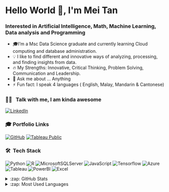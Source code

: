 <h1 align="left">Hello World 👋, I'm Mei Tan</h1>
<h3 align="left">Interested in Artificial Intelligence, Math, Machine Learning, Data analysis and Programming</h1>

- 🎓I’m a Msc Data Science graduate and currently learning Cloud computing and database administration.
- 💡    I like to find different and innovative ways of analyzing, processing, and finding insights from data.
- 🔥    My Strengths: Innovative, Critical Thinking, Problem Solving, Communication and Leadership. 
- 💬 Ask me about ... Anything
- ⚡ Fun fact: I speak 4 languages ( English, Malay, Mandarin & Cantonese)

### 🤝🏻 &nbsp; Talk with me, I am kinda awesome
[![LinkedIn](https://img.shields.io/badge/linkedin-%230077B5.svg?style=for-the-badge&logo=linkedin&logoColor=white)](https://www.linkedin.com/in/mei-tan-12061169/)

### 🎓 Portfolio Links
[![GitHub](https://img.shields.io/badge/github-%23121011.svg?style=for-the-badge&logo=github&logoColor=white)](https://github.com/meimeitan)
[![Tableau Public](https://img.shields.io/badge/Tableau_Public-%232C2D72.svg?style=for-the-badge&logo=Tableau&&logoColor=white)](https://public.tableau.com/app/profile/mei.tan.le.ping.#!/)

### 🛠 &nbsp;Tech Stack

![Python](https://img.shields.io/badge/python-3670A0?style=for-the-badge&logo=python&logoColor=ffdd54)
![R](https://img.shields.io/badge/r-%23276DC3.svg?style=for-the-badge&logo=r&logoColor=white)
![MicrosoftSQLServer](https://img.shields.io/badge/Microsoft%20SQL%20Server-CC2927?style=for-the-badge&logo=microsoft%20sql%20server&logoColor=white)
![JavaScript](https://img.shields.io/badge/javascript-%23323330.svg?style=for-the-badge&logo=javascript&logoColor=%23F7DF1E)
![Tensorflow](https://img.shields.io/badge/Tensorflow-%23000.svg?style=for-the-badge&logo=Tensorflow&logoColor=white)
![Azure](https://img.shields.io/badge/azure-%230072C6.svg?style=for-the-badge&logo=azure-devops&logoColor=white)
![Tableau](https://img.shields.io/badge/Tableau-E97627?style=for-the-badge&logo=Tableau&logoColor=white) 
![PowerBI](https://img.shields.io/badge/PowerBI-%23430098.svg?style=for-the-badge&logo=PowerBI&logoColor=white)
![Excel](https://img.shields.io/badge/excel-%23DC322F.svg?style=for-the-badge&logo=excel&logoColor=white)


<details>
  <summary>:zap: GitHub Stats</summary>

  <img align="left" alt="MeiTan's GitHub Stats" src="https://github-readme-stats.vercel.app/api?username=meimeitan&show_icons=true&hide_border=true" />

</details>

<details>
  <summary>:zap: Most Used Languages</summary>

<img align="left" alt="Mei Tan's GitHub Top Languages" src="https://github-readme-stats.vercel.app/api/top-langs/?username=meimeitan" />

</details>
